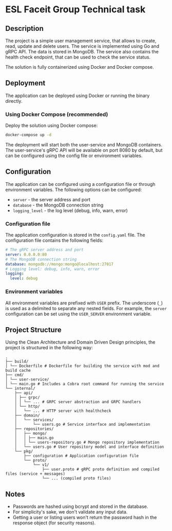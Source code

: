 # ESL Faceit Group Technical task

## Description

The project is a simple user management service, that allows to create, read, update and delete users. The service is
implemented using Go and gRPC API. The data is stored in MongoDB. The service also contains the health check endpoint,
that can be used to check the service status.

The solution is fully containerized using Docker and Docker compose.

## Deployment

The application can be deployed using Docker or running the binary directly.

### Using Docker Compose (recommended)

Deploy the solution using Docker compose:

```bash
docker-compose up -d
```

The deployment will start both the user-service and MongoDB containers. The user-service's gRPC API will be available on
port 8080 by default, but can be configured using the config file or environment variables.

## Configuration

The application can be configured using a configuration file or through environment variables. The following options can
be configured:

- `server` - the server address and port
- `database` - the MongoDB connection string
- `logging_level` - the log level (debug, info, warn, error)

### Configuration file

The application configuration is stored in the `config.yaml` file. The configuration file contains the following
fields:

```yaml
# The gRPC server address and port
server: 0.0.0.0:80
# The MongoDB connection string
database: mongodb://mongo:mongo@localhost:27017
# Logging level: debug, info, warn, error
logging:
  level: debug
```

### Environment variables

All environment variables are prefixed with `USER` prefix. The underscore (`_`) is used as a delimited to separate any
nested fields. For example, the `server` configuration can be set using the `USER_SERVER` environment variable.

## Project Structure

Using the Clean Architecture and Domain Driven Design principles, the project is structured in the following way:

```
.
├── build/
│ └── Dockerfile # Dockerfile for building the service with mod and build cache
├── cmd/
│ └── user-service/
│ └── main.go # Includes a Cobra root command for running the service
└── internal/
    ├── api/
    │ ├── grpc/
    │ │ └── ... # GRPC server abstraction and GRPC handlers
    │ └── http/
    │   └── ... # HTTP server with healthcheck
    ├── domain/
    │   └── services/
    │       └── users.go # Service interface and implementation
    ├── repositories/
    │   ├── mongo/
    │   │ ├── main.go
    │   │ └── users-repository.go # Mongo repository implementation
    │   └── users.go # User repository model and interface definition
    └── pkg/
        ├── configuration # Application configuration file
        └── proto/
            └── v1/
                ├── user.proto # gRPC proto definition and compiled files (service + messages)
                └── ... (compiled proto files)
```

## Notes

- Passwords are hashed using bcrypt and stored in the database.
- For simplicity's sake, we don't validate any input data.
- Getting a user or listing users won't return the password hash in the response object (for security reasons).